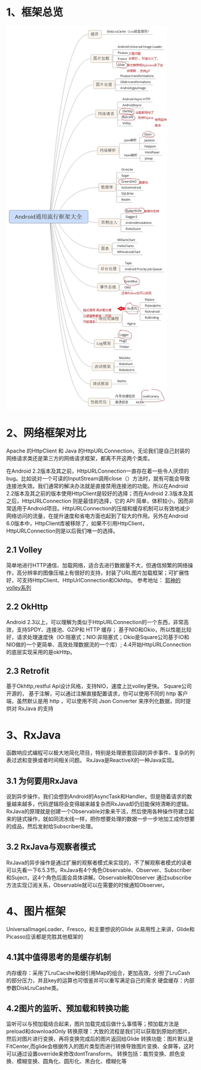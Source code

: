 
# 1、框架总览
![常用第三方框架总览]( https://github.com/h616016784/android_qesAndSumUp/raw/master/pic/thirdSum.jpg )
# 2、网络框架对比
  Apache 的HttpClient 和 Java 的HttpURLConnection，无论我们是自己封装的网络请求类还是第三方的网络请求框架，都离不开这两个类库。
  
  在Android 2.2版本及其之前，HttpURLConnection一直存在着一些令人厌烦的bug。比如说对一个可读的InputStream调用close（）方法时，就有可能会导致连接池失效。我们通常的解决办法就是直接禁用连接池的功能。所以在Android 2.2版本及其之前的版本使用HttpClient是较好的选择；而在Android 2.3版本及其之后，HttpURLConnection 则是最佳的选择，它的 API 简单，体积较小，因而非常适用于Android项目。HttpURLConnection的压缩和缓存机制可以有效地减少网络访问的流量，在提升速度和省电方面也起到了较大的作用。另外在Android 6.0版本中，HttpClient库被移除了，如果不引用HttpClient，HttpURLConnection则是以后我们唯一的选择。
 ## 2.1 Volley
  简单地进行HTTP通信、加载网络，适合去进行数据量不大，但通信频繁的网络操作，高分辨率的图像压缩上有很好的支持，封装了URL图片加载框架；可扩展性好，可支持HttpClient、HttpUrlConnection和Okhttp。
  参考地址： [郭神的volley系列](https://blog.csdn.net/guolin_blog/article/details/17482095)
 ## 2.2  OkHttp
  Android 2.3以上，可以理解为类似于HttpURLConnection的一个东西，非常高效，支持SPDY、连接池、GZIP和 HTTP 缓存；
  基于NIO和Okio，所以性能比较好，请求处理速度快（IO:阻塞式；NIO:非阻塞式；Okio是Square公司基于IO和NIO做的一个更简单、高效处理数据流的一个库）;
  4.4开始HttpURLConnection的底层实现采用的是okHttp。
  ## 2.3 Retrofit
  基于Okhttp,restful Api设计风格，支持NIO，速度上比volley更快。
  Square公司开源的， 基于注解，可以通过注解直接配置请求，你可以使用不同的 http 客户端，虽然默认是用 http ，可以使用不同 Json Converter 来序列化数据，同时提供对 RxJava 的支持

# 3、RxJava
  函数响应式编程可以极大地简化项目，特别是处理嵌套回调的异步事件、复杂的列表过滤和变换或者时间相关问题。
  RxJava是ReactiveX的一种Java实现。
## 3.1 为何要用RxJava
  说到异步操作，我们会想到Android的AsyncTask和Handler。但是随着请求的数量越来越多，代码逻辑将会变得越来越复杂而RxJava却仍旧能保持清晰的逻辑。RxJava的原理就是创建一个Observable对象来干活，然后使用各种操作符建立起来的链式操作，就如同流水线一样，把你想要处理的数据一步一步地加工成你想要的成品，然后发射给Subscriber处理。
## 3.2 RxJava与观察者模式
  RxJava的异步操作是通过扩展的观察者模式来实现的，不了解观察者模式的读者可以先看一下6.5.3节。RxJava有4个角色Observable、Observer、Subscriber和Suject，这4个角色后面会具体讲解。Observable和Observer 通过subscribe方法实现订阅关系，Observable就可以在需要的时候通知Observer。
# 4、图片框架
  UniversalImageLoader、Fresco，和主要想说的Glide
  从易用性上来讲，Glide和Picasso应该都是完胜其他框架的
## 4.1其中值得思考的是缓存机制
  内存缓存：采用了LruCacshe和弱引用Map的组合，更加高效，分担了LruCash的部分压力，并且key的运算也可借鉴并可以重写满足自己的需求
  硬盘缓存：内部参数DiskLruCashe类。
## 4.2图片的监听、预加载和转换功能
  监听可以与预加载结合起来，图片加载完成后做什么事情等；预加载方法是preload和downloadOnly
  转换原理：大致的流程是我们可以获取到原始的图片，然后对图片进行变换，再将变换完成后的图片返回给Glide
  转换功能：图片默认是FitCenter,而glide会根据传入的图片类型而进行转换导致图片变换、全屏等，这时可以通过设置override来修改dontTransform。
  转换包括：裁剪变换、颜色变换、模糊变换、圆角化、圆形化、黑白化、模糊化等
  
